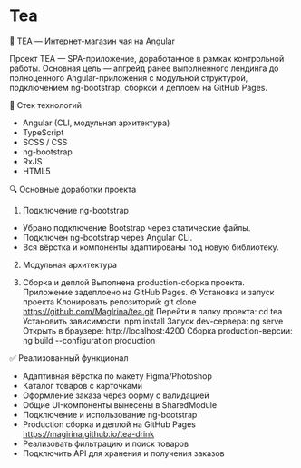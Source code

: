 # Tea

🍵 TEA — Интернет-магазин чая на Angular

Проект TEA — SPA-приложение, доработанное в рамках контрольной работы. Основная цель — апгрейд ранее выполненного лендинга до полноценного Angular-приложения с модульной структурой, подключением ng-bootstrap, сборкой и деплоем на GitHub Pages.

🚀 Стек технологий
- Angular (CLI, модульная архитектура)
- TypeScript
- SCSS / CSS
- ng-bootstrap
- RxJS
- HTML5

🔍 Основные доработки проекта
1. Подключение ng-bootstrap
- Убрано подключение Bootstrap через статические файлы.
- Подключен ng-bootstrap через Angular CLI.
- Вся вёрстка и компоненты адаптированы под новую библиотеку.
2. Модульная архитектура

3. Сборка и деплой
Выполнена production-сборка проекта.
Приложение задеплоено на GitHub Pages.
⚙ Установка и запуск проекта
Клонировать репозиторий: git clone https://github.com/MagIrina/tea.git
Перейти в папку проекта: cd tea
Установить зависимости: npm install
Запуск dev-сервера: ng serve
Открыть в браузере: http://localhost:4200
Сборка production-версии: ng build --configuration production

✅ Реализованный функционал

- Адаптивная вёрстка по макету Figma/Photoshop
- Каталог товаров с карточками
- Оформление заказа через форму с валидацией
- Общие UI-компоненты вынесены в SharedModule
- Подключение и использование ng-bootstrap
- Production сборка и деплой на GitHub Pages
  https://magirina.github.io/tea-drink
- Реализовать фильтрацию и поиск товаров
- Подключить API для хранения и получения заказов

